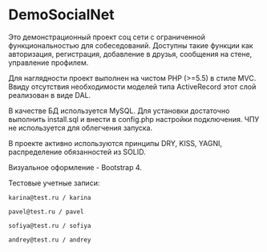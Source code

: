 # DemoSocialNet

Это демонстрационный проект соц сети с ограниченной функциональностью для собеседований. 
Доступны такие функции как авторизация, регистрация, добавление в друзья, сообщения на стене, управление профилем.

Для наглядности проект выполнен на чистом PHP (>=5.5) в стиле MVC. 
Ввиду отсутствия необходимости моделей типа ActiveRecord этот слой реализован в виде DAL.

В качестве БД используется MySQL. Для установки достаточно выполнить install.sql и внести в config.php настройки подключения.
ЧПУ не используется для облегчения запуска. 

В проекте активно используются принципы DRY, KISS, YAGNI, распределение обязанностей из SOLID.

Визуальное оформление - Bootstrap 4.

Тестовые учетные записи:

```
karina@test.ru / karina
```

```
pavel@test.ru / pavel
```

```
sofiya@test.ru / sofiya
```

```
andrey@test.ru / andrey
```
